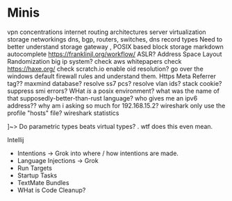 # Minis

vpn concentrations
internet routing architectures
server virtualization
storage
networkings
    dns, bgp, routers, switches,
dns record types
Need to better understand storage gateway , POSIX based block storage
markdown autocomplete
<https://franklinjl.org/workflow/>
ASLR? Address Space Layout Randomization
big ip system?
check aws whitepapers
check <https://haxe.org/>
check scratch.io
enable oid resolution?
go over the windows default firewall rules and understand them.
Https Meta Referrer tag??
maxmind database?
resolve ss7 pcs?
resolve vlan ids?
stack cookie?
suppress smi errors?
WHat *is* a posix environment?
what was the name of that supposedly-better-than-rust language?
who gives me an ipv6 address??
why am i asking so much for 192.168.15.2?
wireshark only use the profile "hosts" file?
wireshark statistics

]~> Do parametric types beats virtual types?
    . wtf does this even mean.

Intellij

* Intentions -> Grok into where / how intentions are made.
* Language Injections -> Grok
* Run Targets
* Startup Tasks
* TextMate Bundles
* WHat is Code Cleanup?
